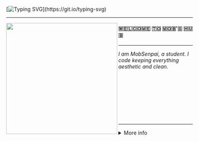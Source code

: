 <!-- Irasshaimase -->

<div>

[![Typing SVG](https://readme-typing-svg.demolab.com?font=JetBrainsMono&weight=600&size=27&pause=1000&color=B8BB26&random=false&width=435&lines=Irasshaimase;%E3%81%84%E3%82%89%E3%81%A3%E3%81%97%E3%82%83%E3%81%84%E3%81%BE%E3%81%9B;Hello+there!)](https://git.io/typing-svg)

---

<image width="300px" align="left" src="https://github.com/MobSenpai/MobSenpai/assets/92603465/0eed07a9-8b7a-4acd-812e-64e5d7c91d00">

#### 🇼​​​​​🇪​​​​​🇱​​​​​🇨​​​​​🇴​​​​​🇲​​​​​🇪​​​​​ 🇹​​​​​🇴​​​​​ 🇲​​​​​🇴​​​​​🇧​​​​​'🇸​​​​​ 🇭​​​​​🇺​​​​​🇧​​​​​

---

_I am MobSenpai, a student. I code keeping everything aesthetic and clean._

</div>

<br>
<br>
<br>
<br>
<br>
<br>
<br>

---

<details> <summary> More info </summary>

<div align="center">

| Trophy                                                                                                                                                                                                 |
| ------------------------------------------------------------------------------------------------------------------------------------------------------------------------------------------------------ |
| <img align="center" alt="GitHub Trophy" src="https://github-trophies.vercel.app/?username=MobSenpai&rank=SECRET,SSS,SS,S,AAA,AA,A&row=2&column=3&margin-w=15&margin-h=15&no-frame=true&theme=gruvbox"> |

| Stats                                                                                                                                                                                                                                 | Languages                                                                                                                                                                                           |
| ------------------------------------------------------------------------------------------------------------------------------------------------------------------------------------------------------------------------------------- | --------------------------------------------------------------------------------------------------------------------------------------------------------------------------------------------------- |
| <img height="137vh" align="center" alt="GitHub Stats" src="https://github-readme-stats.vercel.app/api?username=MobSenpai&count_private=true&show_icons=true&include_all_commits=true&line_height=21&hide_border=true&theme=gruvbox"/> | <img height="137vh" align="center" alt="Top Language" src="https://github-readme-stats.vercel.app/api/top-langs/?username=MobSenpai&layout=compact&line_height=21&hide_border=true&theme=gruvbox"/> |

</details>

</div>
